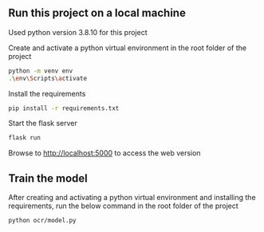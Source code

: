 ## Run this project on a local machine

Used python version 3.8.10 for this project

Create and activate a python virtual environment in the root folder of the project

```sh
python -m venv env
.\env\Scripts\activate
```

Install the requirements

```sh
pip install -r requirements.txt
```

Start the flask server

```sh
flask run
```

Browse to [http://localhost:5000](http://localhost:5000) to access the web version


## Train the model

After creating and activating a python virtual environment and installing the requirements, run the below command in the root folder of the project

```sh
python ocr/model.py
```
